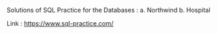 Solutions of SQL Practice for the Databases :
  a. Northwind
  b. Hospital

Link : https://www.sql-practice.com/
